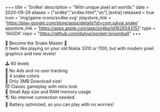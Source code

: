 +++
title = 'Sn4ke'
description = "With unique pixel art worlds."
date = 2020-09-29
aliases = ["sn4ke","sn4ke.html","sn"]
[extra]
released = true
icon = 'img/game-icons/sn4ke.svg'
playstore_link = 'https://play.google.com/store/apps/details?id=com.salvai.snake'
appstore_link = 'https://apps.apple.com/app/sn4ke/id1626543157'
type = 'libGDX'
repo = "https://github.com/dulvui/pocket-broomball"
+++

👑 Become the Snake Master 👑  
It feels like playing on your old Nokia 3310 or 1100, but with modern pixel graphics and new levels!

🕹️ 60 levels  
🛑 No Ads and no user tracking  
🌈 4 snake colors  
💾 Only 3MB Download size!  
😻 Classic gameplay with retro look  
💾 Small App size and RAM memory usage  
🌎 No internet connection needed  
🔋 Battery optimized, so you can play with no worries!  
